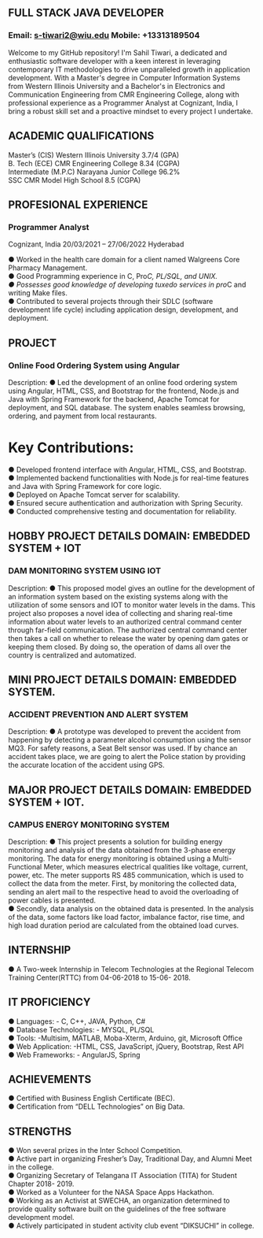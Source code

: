 ## FULL STACK JAVA DEVELOPER                   

### Email: s-tiwari2@wiu.edu                            Mobile: +13313189504


Welcome to my GitHub repository! I'm Sahil Tiwari, a dedicated and enthusiastic software developer with a keen interest in 
leveraging contemporary IT methodologies to drive unparalleled growth in application development. With a Master's degree in 
Computer Information Systems from Western Illinois University and a Bachelor's in Electronics and Communication Engineering 
from CMR Engineering College, along with professional experience as a Programmer Analyst at Cognizant, India, 
I bring a robust skill set and a proactive mindset to every project I undertake.

## ACADEMIC QUALIFICATIONS

Master’s (CIS)        Western Illinois University        3.7/4 (GPA)<br/>
B. Tech (ECE)         CMR Engineering College            8.34 (CGPA) <br/>
Intermediate (M.P.C)  Narayana Junior College            96.2% <br />
SSC                   CMR Model High School              8.5 (CGPA) <br/>


## PROFESIONAL EXPERIENCE

### Programmer Analyst

Cognizant, India                              20/03/2021 – 27/06/2022 
Hyderabad

● Worked in the health care domain for a client named Walgreens Core Pharmacy Management.<br/>
● Good Programming experience in C, Pro*C, PL/SQL, and UNIX.<br/>
● Possesses good knowledge of developing tuxedo services in pro*C and writing Make files.<br/>
● Contributed to several projects through their SDLC (software development life cycle) including application design, development, and deployment.<br/>

## PROJECT

### Online Food Ordering System using Angular
Description:
● Led the development of an online food ordering system using Angular, HTML, CSS, and Bootstrap for the frontend, Node.js and Java with Spring Framework for the backend, Apache Tomcat for deployment, and SQL database. The system enables seamless browsing, ordering, and payment from local restaurants.

# Key Contributions:
● Developed frontend interface with Angular, HTML, CSS, and Bootstrap.<br/>
● Implemented backend functionalities with Node.js for real-time features and Java with Spring Framework for core logic.<br/>
● Deployed on Apache Tomcat server for scalability.<br/>
● Ensured secure authentication and authorization with Spring Security.<br/>
● Conducted comprehensive testing and documentation for reliability.<br/>

## HOBBY PROJECT DETAILS DOMAIN: EMBEDDED SYSTEM + IOT

### DAM MONITORING SYSTEM USING IOT

Description: 
● This proposed model gives an outline for the development of an information system based on the existing systems along with the utilization of some sensors and IOT to monitor water levels in the dams. This project also proposes a novel idea of collecting and sharing real-time information about water levels to an authorized central command center through far-field communication. The authorized central command center then takes a call on whether to release the water by opening dam gates or keeping them closed. By doing so, the operation of dams all over the country is centralized and automatized.

## MINI PROJECT DETAILS DOMAIN: EMBEDDED SYSTEM.
### ACCIDENT PREVENTION AND ALERT SYSTEM

Description: 
● A prototype was developed to prevent the accident from happening by detecting a parameter alcohol consumption using the sensor MQ3. For safety reasons, a Seat Belt sensor was used. If by chance an accident takes place, we are going to alert the Police station by providing the accurate location of the accident using GPS.
   
## MAJOR PROJECT DETAILS DOMAIN: EMBEDDED SYSTEM + IOT.
### CAMPUS ENERGY MONITORING SYSTEM

Description: 
● This project presents a solution for building energy monitoring and analysis of the data obtained from the 3-phase energy monitoring. The data for energy monitoring is obtained using a Multi-Functional Meter, which measures electrical qualities like voltage, current, power, etc. The meter supports RS 485 communication, which is used to collect the data from the meter. First, by monitoring the collected data, sending an alert mail to the respective head to avoid the overloading of power cables is presented.<br/>
● Secondly, data analysis on the obtained data is presented. In the analysis of the data, some factors like load factor, imbalance factor, rise time, and high load duration period are calculated from the obtained load curves.<br/>

## INTERNSHIP
● A Two-week Internship in Telecom Technologies at the Regional Telecom Training Center(RTTC) from 04-06-2018 to 15-06- 2018.

## IT PROFICIENCY
● Languages: - C, C++, JAVA, Python, C# <br/>
● Database Technologies: - MYSQL, PL/SQL<br/>
● Tools: -Multisim, MATLAB, Moba-Xterm, Arduino, git, Microsoft Office<br/>
● Web Application: -HTML, CSS, JavaScript, jQuery, Bootstrap, Rest API<br/>
● Web Frameworks: - AngularJS, Spring<br/>

## ACHIEVEMENTS
● Certified with Business English Certificate (BEC).<br/>
● Certification from “DELL Technologies” on Big Data.<br/>

## STRENGTHS
● Won several prizes in the Inter School Competition.<br/>
● Active part in organizing Fresher’s Day, Traditional Day, and Alumni Meet in the college.<br/>
● Organizing Secretary of Telangana IT Association (TITA) for Student Chapter 2018- 2019.<br/>
● Worked as a Volunteer for the NASA Space Apps Hackathon.<br/>
● Working as an Activist at SWECHA, an organization determined to provide quality software built on the guidelines of the free software development model.<br/>
● Actively participated in student activity club event “DIKSUCHI” in college.<br/>
     
